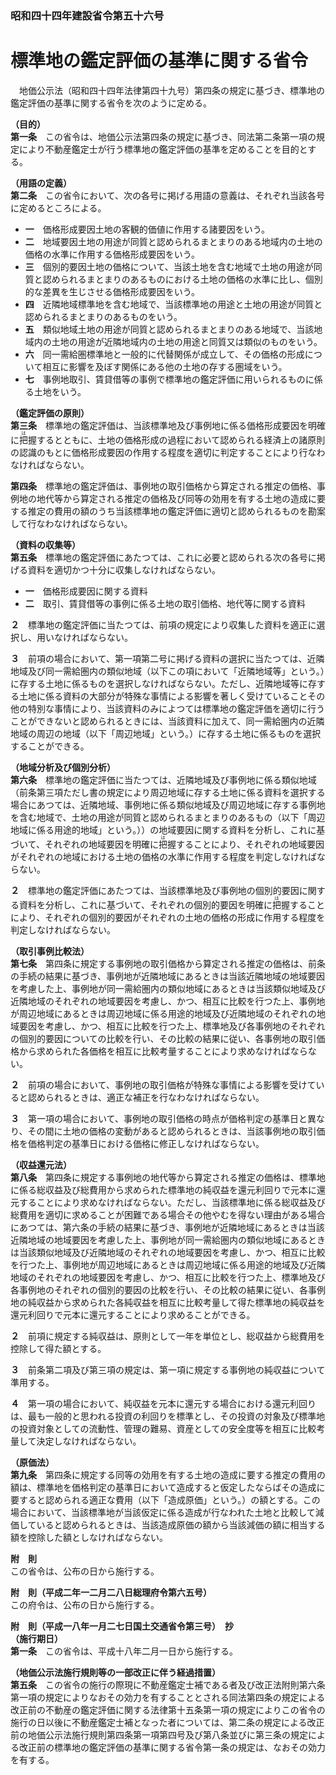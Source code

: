### 昭和四十四年建設省令第五十六号  
# 標準地の鑑定評価の基準に関する省令  
　地価公示法（昭和四十四年法律第四十九号）第四条の規定に基づき、標準地の鑑定評価の基準に関する省令を次のように定める。  
  
**（目的）**  
**第一条**　この省令は、地価公示法第四条の規定に基づき、同法第二条第一項の規定により不動産鑑定士が行う標準地の鑑定評価の基準を定めることを目的とする。  
  
**（用語の定義）**  
**第二条**　この省令において、次の各号に掲げる用語の意義は、それぞれ当該各号に定めるところによる。  
* **一**　価格形成要因土地の客観的価値に作用する諸要因をいう。  
* **二**　地域要因土地の用途が同質と認められるまとまりのある地域内の土地の価格の水準に作用する価格形成要因をいう。  
* **三**　個別的要因土地の価格について、当該土地を含む地域で土地の用途が同質と認められるまとまりのあるものにおける土地の価格の水準に比し、個別的な差異を生じさせる価格形成要因をいう。  
* **四**　近隣地域標準地を含む地域で、当該標準地の用途と土地の用途が同質と認められるまとまりのあるものをいう。  
* **五**　類似地域土地の用途が同質と認められるまとまりのある地域で、当該地域内の土地の用途が近隣地域内の土地の用途と同質又は類似のものをいう。  
* **六**　同一需給圏標準地と一般的に代替関係が成立して、その価格の形成について相互に影響を及ぼす関係にある他の土地の存する圏域をいう。  
* **七**　事例地取引、賃貸借等の事例で標準地の鑑定評価に用いられるものに係る土地をいう。  
  
**（鑑定評価の原則）**  
**第三条**　標準地の鑑定評価は、当該標準地及び事例地に係る価格形成要因を明確に<ruby>把<rt>は</rt></ruby>握するとともに、土地の価格形成の過程において認められる経済上の諸原則の認識のもとに価格形成要因の作用する程度を適切に判定することにより行なわなければならない。  
  
**第四条**　標準地の鑑定評価は、事例地の取引価格から算定される推定の価格、事例地の地代等から算定される推定の価格及び同等の効用を有する土地の造成に要する推定の費用の額のうち当該標準地の鑑定評価に適切と認められるものを勘案して行なわなければならない。  
  
**（資料の収集等）**  
**第五条**　標準地の鑑定評価にあたつては、これに必要と認められる次の各号に掲げる資料を適切かつ十分に収集しなければならない。  
* **一**　価格形成要因に関する資料  
* **二**　取引、賃貸借等の事例に係る土地の取引価格、地代等に関する資料  
  
**２**　標準地の鑑定評価に当たつては、前項の規定により収集した資料を適正に選択し、用いなければならない。  
  
**３**　前項の場合において、第一項第二号に掲げる資料の選択に当たつては、近隣地域及び同一需給圏内の類似地域（以下この項において「近隣地域等」という。）に存する土地に係るものを選択しなければならない。ただし、近隣地域等に存する土地に係る資料の大部分が特殊な事情による影響を著しく受けていることその他の特別な事情により、当該資料のみによつては標準地の鑑定評価を適切に行うことができないと認められるときには、当該資料に加えて、同一需給圏内の近隣地域の周辺の地域（以下「周辺地域」という。）に存する土地に係るものを選択することができる。  
  
**（地域分析及び個別分析）**  
**第六条**　標準地の鑑定評価に当たつては、近隣地域及び事例地に係る類似地域（前条第三項ただし書の規定により周辺地域に存する土地に係る資料を選択する場合にあつては、近隣地域、事例地に係る類似地域及び周辺地域に存する事例地を含む地域で、土地の用途が同質と認められるまとまりのあるもの（以下「周辺地域に係る用途的地域」という。））の地域要因に関する資料を分析し、これに基づいて、それぞれの地域要因を明確に<ruby>把<rt>は</rt></ruby>握することにより、それぞれの地域要因がそれぞれの地域における土地の価格の水準に作用する程度を判定しなければならない。  
  
**２**　標準地の鑑定評価にあたつては、当該標準地及び事例地の個別的要因に関する資料を分析し、これに基づいて、それぞれの個別的要因を明確に<ruby>把<rt>は</rt></ruby>握することにより、それぞれの個別的要因がそれぞれの土地の価格の形成に作用する程度を判定しなければならない。  
  
**（取引事例比較法）**  
**第七条**　第四条に規定する事例地の取引価格から算定される推定の価格は、前条の手続の結果に基づき、事例地が近隣地域にあるときは当該近隣地域の地域要因を考慮した上、事例地が同一需給圏内の類似地域にあるときは当該類似地域及び近隣地域のそれぞれの地域要因を考慮し、かつ、相互に比較を行つた上、事例地が周辺地域にあるときは周辺地域に係る用途的地域及び近隣地域のそれぞれの地域要因を考慮し、かつ、相互に比較を行つた上、標準地及び各事例地のそれぞれの個別的要因についての比較を行い、その比較の結果に従い、各事例地の取引価格から求められた各価格を相互に比較考量することにより求めなければならない。  
  
**２**　前項の場合において、事例地の取引価格が特殊な事情による影響を受けていると認められるときは、適正な補正を行なわなければならない。  
  
**３**　第一項の場合において、事例地の取引価格の時点が価格判定の基準日と異なり、その間に土地の価格の変動があると認められるときは、当該事例地の取引価格を価格判定の基準日における価格に修正しなければならない。  
  
**（収益還元法）**  
**第八条**　第四条に規定する事例地の地代等から算定される推定の価格は、標準地に係る総収益及び総費用から求められた標準地の純収益を還元利回りで元本に還元することにより求めなければならない。ただし、当該標準地に係る総収益及び総費用を適切に求めることが困難である場合その他やむを得ない理由がある場合にあつては、第六条の手続の結果に基づき、事例地が近隣地域にあるときは当該近隣地域の地域要因を考慮した上、事例地が同一需給圏内の類似地域にあるときは当該類似地域及び近隣地域のそれぞれの地域要因を考慮し、かつ、相互に比較を行つた上、事例地が周辺地域にあるときは周辺地域に係る用途的地域及び近隣地域のそれぞれの地域要因を考慮し、かつ、相互に比較を行つた上、標準地及び各事例地のそれぞれの個別的要因の比較を行い、その比較の結果に従い、各事例地の純収益から求められた各純収益を相互に比較考量して得た標準地の純収益を還元利回りで元本に還元することにより求めることができる。  
  
**２**　前項に規定する純収益は、原則として一年を単位とし、総収益から総費用を控除して得た額とする。  
  
**３**　前条第二項及び第三項の規定は、第一項に規定する事例地の純収益について準用する。  
  
**４**　第一項の場合において、純収益を元本に還元する場合における還元利回りは、最も一般的と思われる投資の利回りを標準とし、その投資の対象及び標準地の投資対象としての流動性、管理の難易、資産としての安全度等を相互に比較考量して決定しなければならない。  
  
**（原価法）**  
**第九条**　第四条に規定する同等の効用を有する土地の造成に要する推定の費用の額は、標準地を価格判定の基準日において造成すると仮定したならばその造成に要すると認められる適正な費用（以下「造成原価」という。）の額とする。この場合において、当該標準地が当該仮定に係る造成が行なわれた土地と比較して減価していると認められるときは、当該造成原価の額から当該減価の額に相当する額を控除した額としなければならない。  
  
**附　則**  
この省令は、公布の日から施行する。  
  
**附　則（平成二年一二月二八日総理府令第六五号）**  
この府令は、公布の日から施行する。  
  
**附　則（平成一八年一月二七日国土交通省令第三号）　抄**  
**（施行期日）**  
**第一条**　この省令は、平成十八年二月一日から施行する。  
  
**（地価公示法施行規則等の一部改正に伴う経過措置）**  
**第五条**　この省令の施行の際現に不動産鑑定士補である者及び改正法附則第六条第一項の規定によりなおその効力を有することとされる同法第四条の規定による改正前の不動産の鑑定評価に関する法律第十五条第一項の規定によりこの省令の施行の日以後に不動産鑑定士補となった者については、第二条の規定による改正前の地価公示法施行規則第四条第一項第四号及び第八条並びに第三条の規定による改正前の標準地の鑑定評価の基準に関する省令第一条の規定は、なおその効力を有する。  
  
